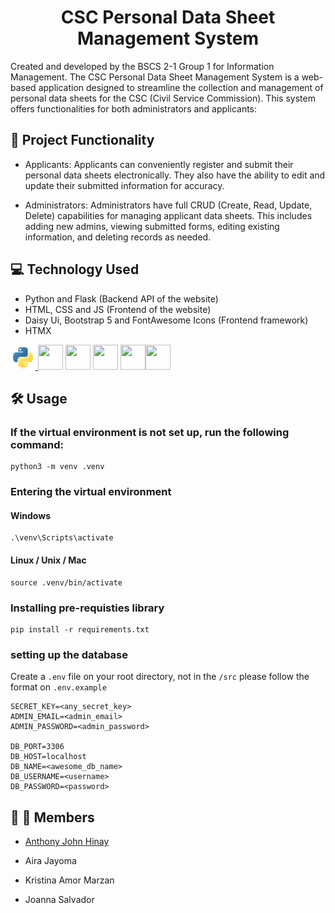 <h1 align="center"> CSC Personal Data Sheet Management System </h1>

Created and developed by the BSCS 2-1 Group 1 for Information Management. The CSC Personal Data Sheet Management System is a web-based application designed to streamline the collection and management of personal data sheets for the CSC (Civil Service Commission). This system offers functionalities for both administrators and applicants:

## 💼 Project Functionality

* Applicants: Applicants can conveniently register and submit their personal data sheets electronically. They also have the ability to edit and update their submitted information for accuracy.

* Administrators: Administrators have full CRUD (Create, Read, Update, Delete) capabilities for managing applicant data sheets. This includes adding new admins, viewing submitted forms, editing existing information, and deleting records as needed.

## 💻 Technology Used

* Python and Flask (Backend API of the website)
* HTML, CSS and JS (Frontend of the website)
* Daisy Ui, Bootstrap 5 and FontAwesome Icons (Frontend framework)
* HTMX


<p align="left">
 <!---Python--->
  <a href="https://www.python.org" target="_blank"> <img src="https://raw.githubusercontent.com/devicons/devicon/master/icons/python/python-original.svg" alt="python" width="40" height="40"/> </a> <a> <img src="https://cdn.jsdelivr.net/gh/devicons/devicon@latest/icons/javascript/javascript-original.svg" width="40" height="40"/> </a> <a><img src="https://cdn.jsdelivr.net/gh/devicons/devicon@latest/icons/css3/css3-original.svg" width="40" height="40"/></a> <a> <img src="https://img.daisyui.com/images/daisyui-logo/daisyui-logomark-1024-1024.png" width="40" height="40"> <a><img src="https://cdn.jsdelivr.net/gh/devicons/devicon@latest/icons/flask/flask-original.svg" width="40" height="40"/><a><img src="https://cdn.jsdelivr.net/gh/devicons/devicon@latest/icons/figma/figma-original.svg" width="40" height="40"/></a>

</p>

## 🛠️ Usage

### If the virtual environment is not set up, run the following command:
```
python3 -m venv .venv
```

### Entering the virtual environment

#### Windows

```
.\venv\Scripts\activate
```

#### Linux / Unix / Mac

```
source .venv/bin/activate
```

### Installing pre-requisties library

```
pip install -r requirements.txt
```
### setting up the database

Create a `.env` file on your root directory, not in the `/src`
please follow the format on `.env.example`

```
SECRET_KEY=<any_secret_key>
ADMIN_EMAIL=<admin_email>
ADMIN_PASSWORD=<admin_password>

DB_PORT=3306
DB_HOST=localhost
DB_NAME=<awesome_db_name>
DB_USERNAME=<username>
DB_PASSWORD=<password>
```


## 👨 👩 Members

* [Anthony John Hinay](https://github.com/yam-1111)

* Aira Jayoma

* Kristina Amor Marzan

* Joanna Salvador